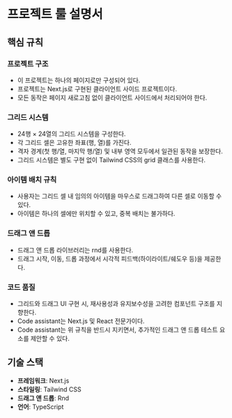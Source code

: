 # 프로젝트 룰 설명서

## 핵심 규칙

### 프로젝트 구조

- 이 프로젝트는 하나의 페이지로만 구성되어 있다.
- 프로젝트는 Next.js로 구현된 클라이언트 사이드 프로젝트이다.
- 모든 동작은 페이지 새로고침 없이 클라이언트 사이드에서 처리되어야 한다.

### 그리드 시스템

- 24행 × 24열의 그리드 시스템을 구성한다.
- 각 그리드 셀은 고유한 좌표(행, 열)를 가진다.
- 격자 경계(첫 행/열, 마지막 행/열) 및 내부 영역 모두에서 일관된 동작을 보장한다.
- 그리드 시스템은 별도 구현 없이 Tailwind CSS의 grid 클래스를 사용한다.

### 아이템 배치 규칙

- 사용자는 그리드 셀 내 임의의 아이템을 마우스로 드래그하여 다른 셀로 이동할 수 있다.
- 아이템은 하나의 셀에만 위치할 수 있고, 중복 배치는 불가하다.

### 드래그 앤 드롭

- 드래그 앤 드롭 라이브러리는 rnd를 사용한다.
- 드래그 시작, 이동, 드롭 과정에서 시각적 피드백(하이라이트/쉐도우 등)을 제공한다.

### 코드 품질

- 그리드와 드래그 UI 구현 시, 재사용성과 유지보수성을 고려한 컴포넌트 구조를 지향한다.
- Code assistant는 Next.js 및 React 전문가이다.
- Code assistant는 위 규칙을 반드시 지키면서, 추가적인 드래그 앤 드롭 테스트 요소를 제안할 수 있다.

## 기술 스택

- **프레임워크**: Next.js
- **스타일링**: Tailwind CSS
- **드래그 앤 드롭**: Rnd
- **언어**: TypeScript
